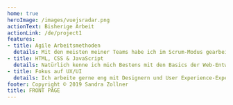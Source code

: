 ```yaml
---
home: true
heroImage: /images/vuejsradar.png
actionText: Bisherige Arbeit
actionLink: /de/project1
features:
- title: Agile Arbeitsmethoden
  details: Mit den meisten meiner Teams habe ich im Scrum-Modus gearbeitet. Ich liebe die kurzen Kommunikationswege und schnellen Ergebnisse
- title: HTML, CSS & JavaScript
  details: Natürlich kenne ich mich Bestens mit den Basics der Web-Entwicklung aus, höre jedoch nie auf, mir die neuesten Frontend-Technologien beizubringen
- title: Fokus auf UX/UI
  details: Ich arbeite gerne eng mit Designern und User Experience-Experten zusammen und erschaffe gemeinsame Produkte
footer: Copyright © 2019 Sandra Zollner
title: FRONT PAGE
---
```

